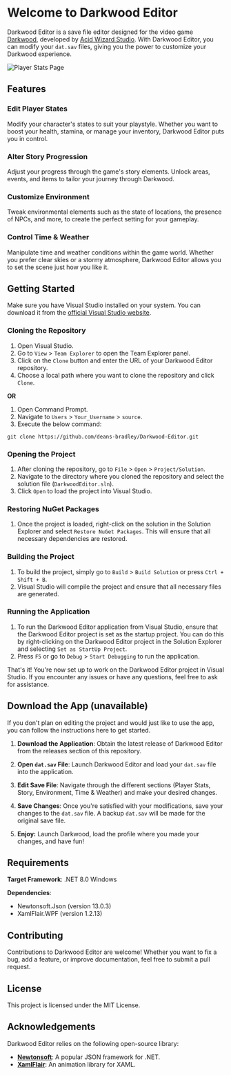 # Welcome to Darkwood Editor

Darkwood Editor is a save file editor designed for the video game [Darkwood](https://www.darkwoodgame.com/), developed by [Acid Wizard Studio](https://www.acidwizardstudio.com/). With Darkwood Editor, you can modify your `dat.sav` files, giving you the power to customize your Darkwood experience.

![Player Stats Page](https://i.imgur.com/5Sapj6m.png)

## Features

### Edit Player States

Modify your character's states to suit your playstyle. Whether you want to boost your health, stamina, or manage your inventory, Darkwood Editor puts you in control.

### Alter Story Progression

Adjust your progress through the game's story elements. Unlock areas, events, and items to tailor your journey through Darkwood.

### Customize Environment

Tweak environmental elements such as the state of locations, the presence of NPCs, and more, to create the perfect setting for your gameplay.

### Control Time & Weather

Manipulate time and weather conditions within the game world. Whether you prefer clear skies or a stormy atmosphere, Darkwood Editor allows you to set the scene just how you like it.

## Getting Started

Make sure you have Visual Studio installed on your system. You can download it from the [official Visual Studio website](https://visualstudio.microsoft.com/).

### Cloning the Repository

1.  Open Visual Studio.
2.  Go to `View` > `Team Explorer` to open the Team Explorer panel.
3.  Click on the `Clone` button and enter the URL of your Darkwood Editor repository.
4.  Choose a local path where you want to clone the repository and click `Clone`.

**OR**

1. Open Command Prompt.
2. Navigate to `Users` > `Your_Username` > `source`.
3. Execute the below command:

```git
git clone https://github.com/deans-bradley/Darkwood-Editor.git
```

### Opening the Project

1.  After cloning the repository, go to `File` > `Open` > `Project/Solution`.
2.  Navigate to the directory where you cloned the repository and select the solution file (`DarkwoodEditor.sln`).
3.  Click `Open` to load the project into Visual Studio.

### Restoring NuGet Packages

1.  Once the project is loaded, right-click on the solution in the Solution Explorer and select `Restore NuGet Packages`. This will ensure that all necessary dependencies are restored.

### Building the Project

1.  To build the project, simply go to `Build` > `Build Solution` or press `Ctrl + Shift + B`.
2.  Visual Studio will compile the project and ensure that all necessary files are generated.

### Running the Application

1.  To run the Darkwood Editor application from Visual Studio, ensure that the Darkwood Editor project is set as the startup project. You can do this by right-clicking on the Darkwood Editor project in the Solution Explorer and selecting `Set as StartUp Project`.
2.  Press `F5` or go to `Debug` > `Start Debugging` to run the application.

That's it! You're now set up to work on the Darkwood Editor project in Visual Studio. If you encounter any issues or have any questions, feel free to ask for assistance.

## Download the App (unavailable)

If you don't plan on editing the project and would just like to use the app, you can follow the instructions here to get started.

1.  **Download the Application**: Obtain the latest release of Darkwood Editor from the releases section of this repository.
    
2.  **Open `dat.sav` File**: Launch Darkwood Editor and load your `dat.sav` file into the application.
    
3.  **Edit Save File**: Navigate through the different sections (Player Stats, Story, Environment, Time & Weather) and make your desired changes.
    
4.  **Save Changes**: Once you're satisfied with your modifications, save your changes to the `dat.sav` file. A backup `dat.sav` will be made for the original save file.

5. **Enjoy:** Launch Darkwood, load the profile where you made your changes, and have fun!
    

## Requirements

**Target Framework**: .NET 8.0 Windows

**Dependencies**: 
- Newtonsoft.Json (version 13.0.3)
- XamlFlair.WPF (version 1.2.13)

## Contributing

Contributions to Darkwood Editor are welcome! Whether you want to fix a bug, add a feature, or improve documentation, feel free to submit a pull request.

## License

This project is licensed under the MIT License.

## Acknowledgements

Darkwood Editor relies on the following open-source library:

-   **[Newtonsoft](https://www.newtonsoft.com/json)**: A popular JSON framework for .NET.
- **[XamlFlair](https://github.com/XamlFlair/XamlFlair)**: An animation library for XAML.